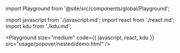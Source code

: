 import Playground from '@site/src/components/global/Playground';

import javascript from './javascript.md';
import react from './react.md';
import kdu from './kdu.md';

<Playground
  size="medium"
  code={{ javascript, react, kdu }}
  src="usage/popover/nested/demo.html"
/>